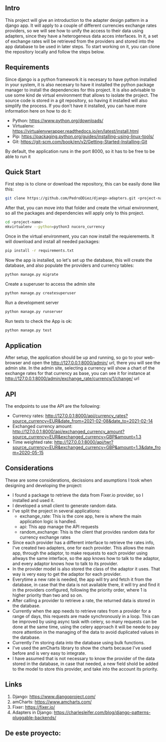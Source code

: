 ## Intro

This project will give an introduction to the adapter design pattern in a django app. It will apply to a couple of different currencies exchange rates providers, so we will see how to unify the access to their data using adapters, since they have a heterogeneus data acces interfaces.
In it, a set of exchange rates will be retrieved from the providers and stored into the app database to be used in later steps.
To start working on it, you can clone the repository locally and follow the steps below.


## Requirements

Since django is a python framework it is necesary to have python installed in your system, it is also necesary to have it installed the python package manager to install the dependencies for this project. It is also advisable to use some kind de virtual environment that allows to isolate the project. The source code is stored in a git repository, so having it installed will also simplify the process.
If you don't have it installed, you can have more information here on how to do it:
 - Python: https://www.python.org/downloads/
 - Virtualenv: https://virtualenvwrapper.readthedocs.io/en/latest/install.html
 - Pip: https://packaging.python.org/guides/installing-using-linux-tools/
 - Git: https://git-scm.com/book/en/v2/Getting-Started-Installing-Git


By default, the application runs in the port 8000, so it has to be free to be able to run it


## Quick Start

First step is to clone or download the repository, this can be easily done like this:
```sh
git clone https://github.com/PedroDDiez/django-adapters.git <project-name>
```

After that, you can move into that folder and create the virtual environment, so all the packages and dependencies will apply only to this project. 
```sh
cd <project-name>
mkvirtualenv --python=python3 nucoro_currency
```

Once in the virtual environment, you can now install the requierements. It will download and install all needed packages:
```sh
pip install -r requirements.txt
```

Now the app is installed, so let's set up the database, this will create the database, and also populate the providers and currency tables:
```sh
python manage.py migrate
```

Create a superuser to access the admin site
```sh
python manage.py createsuperuser
```

Run a development server
```sh
python manage.py runserver
```

Run tests to check the App is ok:
```sh
python manage.py test
```

## Application

After setup, the application should be up and running, so go to your web-browser and open the http://127.0.0.1:8000/admin/ url, there you will see the admin site.
In the admin site, selecting a currency will show a chart of the exchange rates for that currency as base, you can see it for instance at http://127.0.0.1:8000/admin/exchange_rate/currency/1/change/ url


## API

The endpoints to use the API are the following:
 - Currency rates: http://127.0.0.1:8000/api/currency_rates?source_currency=EUR&date_from=2021-02-08&date_to=2021-02-14
 - Exchanged currency amount: http://127.0.0.1:8000/api/exchanged_currency_amount?source_currency=EUR&exchanged_currency=GBP&amount=1.3
 - Time weighted rate: http://127.0.0.1:8000/api/twr?source_currency=EUR&exchanged_currency=GBP&amount=1.3&date_from=2020-05-15



## Considerations

These are some considerations, decissions and asumptions I took when designing and developing the project: 
- I found a package to retrieve the data from Fixer.io provider, so I installed and used it.
- I developed a small client to generate random data.
- I've split the project in several applications:
  - exchange_rate: This is the core app, here is where the main application logic is handled.
  - api: This app manage the API requests
  - random_exchange: This is the client that provides random data for currency exchange rates
- Since each provider has a different interface to retrieve the rates info, I've created two adapters, one for each provider. This allows the main app, through the adaptor, to make requests to each provider using allways the same interface, so the app knows how to talk to the adaptor, and every adaptor knows how to talk to its provider. 
- In the provider model is also stored the class of the adaptor it uses. That way is very easy to get the adaptor for each provider. 
- Everytime a new rate is needed, the app will try and fetch it from the database, in case that the data is not available there, it will try and find it in the providers configured, following the priority order, where 1 is higher priority than two and so on.
- After calling a provider to retrieve a rate, the returned data is stored in the database.
- Currently when the app needs to retrieve rates from a provider for a range of days, this requests are made synchronously in a loop. This can be improved by using async task with celery, so many requests can be done at the same time, using the celery approach it will be neede to pay more attention in the managing of the data to avoid duplicated values in the database.
- Currently I'm storing data into the database using bulk functions.
- I've used the amCharts library to show the charts because I've used before and is very easy to integrate.
- I have assumed that is not necessary to know the provider of the data stored in the database, in case that needed, a new field shold be added to the model to store this provider, and take into the account its priority. 


## Links

1. Django: https://www.djangoproject.com/
2. amCharts: https://www.amcharts.com/
3. Fixer: https://fixer.io/
4. Adapters in Django: https://charlesleifer.com/blog/django-patterns-pluggable-backends/




## De este proyecto:
